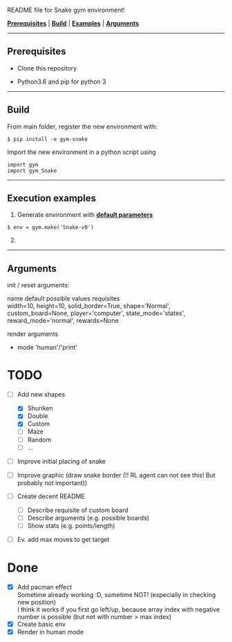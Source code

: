 README file for Snake gym environment!




[**Prerequisites**](#prerequisites) | [**Build**](#build) | [**Examples**](#execution-examples) | [**Arguments**](#arguments)

___

##  Prerequisites


* Clone this repository

* Python3.6 and pip for python 3

___

## Build

From main folder, register the new environment with:

```
$ pip install -e gym-snake
```

Import the new environment in a python script using

```
import gym
import gym_Snake
```
___

## Execution examples

1. Generate environment with [**default parameters**](#arguments)
```
$ env = gym.make('Snake-v0')
```

2.
___

## Arguments


init / reset arguments:

name     default     possible values          requisites  
width=10, height=10, solid_border=True, shape='Normal', custom_board=None, player='computer', state_mode='states', reward_mode='normal', rewards=None

render arguments
- mode       'human'/'print'




# TODO

- [ ] Add new shapes
  - [x] Shuriken
  - [x] Double
  - [x] Custom
  - [ ] Maze
  - [ ] Random
  - [ ] ...
- [ ] Improve initial placing of snake
- [ ] Improve graphic (draw snake border (!! RL agent can not see this! But probably not important))
- [ ] Create decent README
  - [ ] Describe requisite of custom board
  - [ ] Describe arguments (e.g. possible boards)
  - [ ] Show stats (e.g. points/length)
- [ ] Ev. add max moves to get target


# Done

- [x] Add pacman effect  
  Sometime already working :D, sometime NOT! (especially in checking new position)  
  I think it works if you first go left/up, because array index with negative number is possible (but not with number > max index)
- [x] Create basic env
- [x] Render in human mode
